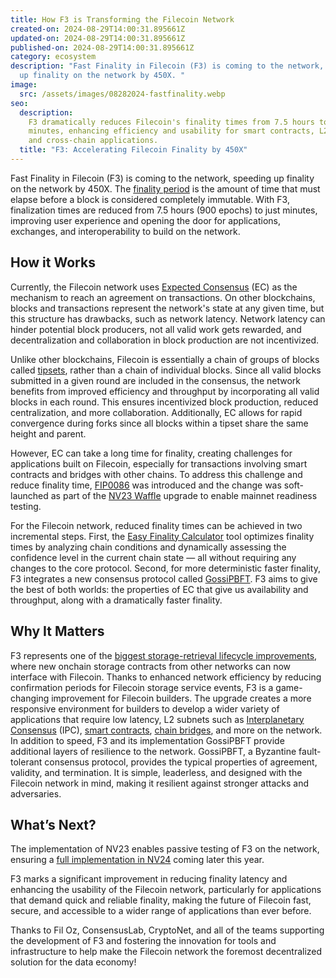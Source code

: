 ```yaml
---
title: How F3 is Transforming the Filecoin Network
created-on: 2024-08-29T14:00:31.895661Z
updated-on: 2024-08-29T14:00:31.895661Z
published-on: 2024-08-29T14:00:31.895661Z
category: ecosystem
description: "Fast Finality in Filecoin (F3) is coming to the network, speeding
  up finality on the network by 450X. "
image:
  src: /assets/images/08282024-fastfinality.webp
seo:
  description:
    F3 dramatically reduces Filecoin's finality times from 7.5 hours to
    minutes, enhancing efficiency and usability for smart contracts, L2 subnets,
    and cross-chain applications.
  title: "F3: Accelerating Filecoin Finality by 450X"
---
```


Fast Finality in Filecoin (F3) is coming to the network, speeding up finality on the network by 450X. The [finality period](https://docs.filecoin.io/reference/general/glossary#finality) is the amount of time that must elapse before a block is considered completely immutable. With F3, finalization times are reduced from 7.5 hours (900 epochs) to just minutes, improving user experience and opening the door for applications, exchanges, and interoperability to build on the network.

## How it Works 

Currently, the Filecoin network uses [Expected Consensus](https://spec.filecoin.io/algorithms/expected_consensus/) (EC) as the mechanism to reach an agreement on transactions. On other blockchains, blocks and transactions represent the network's state at any given time, but this structure has drawbacks, such as network latency. Network latency can hinder potential block producers, not all valid work gets rewarded, and decentralization and collaboration in block production are not incentivized.

Unlike other blockchains, Filecoin is essentially a chain of groups of blocks called [tipsets](https://docs.filecoin.io/basics/the-blockchain/blocks-and-tipsets#tipsets), rather than a chain of individual blocks. Since all valid blocks submitted in a given round are included in the consensus, the network benefits from improved efficiency and throughput by incorporating all valid blocks in each round. This ensures incentivized block production, reduced centralization, and more collaboration. Additionally, EC allows for rapid convergence during forks since all blocks within a tipset share the same height and parent.

However, EC can take a long time for finality, creating challenges for applications built on Filecoin, especially for transactions involving smart contracts and bridges with other chains. To address this challenge and reduce finality time, [FIP0086](https://github.com/filecoin-project/FIPs/blob/master/FIPS/fip-0086.md#fast-finality-in-filecoin-f3) was introduced and the change was soft-launched as part of the [NV23 Waffle](/blog/announcing-the-filecoin-nv23-waffle-upgrade-enhancing-filecoins-efficiency-and-security) upgrade to enable mainnet readiness testing.

For the Filecoin network, reduced finality times can be achieved in two incremental steps. First, the [Easy Finality Calculator](https://github.com/filecoin-project/FIPs/discussions/919) tool optimizes finality times by analyzing chain conditions and dynamically assessing the confidence level in the current chain state — all without requiring any changes to the core protocol. Second, for more deterministic faster finality, F3 integrates a new consensus protocol called [GossiPBFT](https://github.com/filecoin-project/FIPs/blob/master/FIPS/fip-0086.md#GossiPBFT-Consensushttps://github.com/filecoin-project/FIPs/blob/master/FIPS/fip-0086.md#GossiPBFT-Consensus). F3 aims to give the best of both worlds: the properties of EC that give us availability and throughput, along with a dramatically faster finality.

## Why It Matters 

F3 represents one of the [biggest storage-retrieval lifecycle improvements](https://x.com/FilFoundation/status/1816890979032727563), where new onchain storage contracts from other networks can now interface with Filecoin. Thanks to enhanced network efficiency by reducing confirmation periods for Filecoin storage service events, F3 is a game-changing improvement for Filecoin builders. The upgrade creates a more responsive environment for builders to develop a wider variety of applications that require low latency, L2 subnets such as [Interplanetary Consensus](https://docs.filecoin.io/basics/interplanetary-consensus) (IPC), [smart contracts](https://docs.filecoin.io/smart-contracts/fundamentals), [chain bridges](https://docs.filecoin.io/builder-cookbook/dapps/cross-chain-bridges), and more on the network. In addition to speed, F3 and its implementation GossiPBFT provide additional layers of resilience to the network. GossiPBFT, a Byzantine fault-tolerant consensus protocol, provides the typical properties of agreement, validity, and termination. It is simple, leaderless, and designed with the Filecoin network in mind, making it resilient against stronger attacks and adversaries.

## What’s Next? 

The implementation of NV23 enables passive testing of F3 on the network, ensuring a [full implementation in NV24](https://github.com/filecoin-project/core-devs/discussions/150#discussioncomment-10214831) coming later this year.

F3 marks a significant improvement in reducing finality latency and enhancing the usability of the Filecoin network, particularly for applications that demand quick and reliable finality, making the future of Filecoin fast, secure, and accessible to a wider range of applications than ever before.

Thanks to Fil Oz, ConsensusLab, CryptoNet, and all of the teams supporting the development of F3 and fostering the innovation for tools and infrastructure to help make the Filecoin network the foremost decentralized solution for the data economy!
